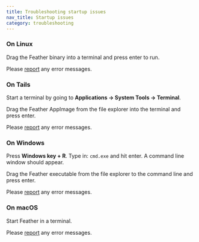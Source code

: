 ```yaml
---
title: Troubleshooting startup issues
nav_title: Startup issues
category: troubleshooting
---
```


### On Linux

Drag the Feather binary into a terminal and press enter to run. 

Please [report](report-an-issue) any error messages.

### On Tails

Start a terminal by going to **Applications → System Tools → Terminal**.

Drag the Feather AppImage from the file explorer into the terminal and press enter.

Please [report](report-an-issue) any error messages.

### On Windows

Press **Windows key + R**. Type in: `cmd.exe` and hit enter. A command line window should appear.

Drag the Feather executable from the file explorer to the command line and press enter.

Please [report](report-an-issue) any error messages.

### On macOS

Start Feather in a terminal.

Please [report](report-an-issue) any error messages.
